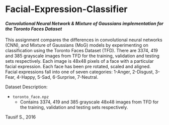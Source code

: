 # Facial-Expression-Classifier
#### _Convolutional Neural Network & Mixture of Gaussians implementation for the Toronto Faces Dataset_

This assignment compares the differences in convolutional neural networks (CNN), and Mixture of Gaussians (MoG) models by experimenting on classification using the Toronto Faces Dataset (TFD). There are 3374, 419 and 385 grayscale images from TFD for the training, validation and testing sets respectively. Each image is 48x48 pixels of a face with a particular facial expression. Each face has been pre rotated, scaled and aligned. Facial expressions fall into one of seven categories: 1-Anger, 2-Disgust, 3-Fear, 4-Happy, 5-Sad, 6-Surprise, 7-Neutral.

Dataset Description:
* `toronto_face.npz`
  * Contains 3374, 419 and 385 grayscale 48x48 images from TFD for the training, validation and testing sets respectively.

Tausif S., 2016
